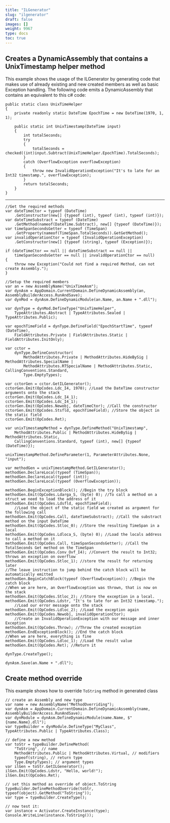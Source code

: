 ```yaml
---
title: "ILGenerator"
slug: "ilgenerator"
draft: false
images: []
weight: 9967
type: docs
toc: true
---
```


## Creates a DynamicAssembly that contains a UnixTimestamp helper method
This example shows the usage of the ILGenerator by generating code that makes use of already existing and new created members as well as basic Exception handling. The following code emits a DynamicAssembly that contains an equivalent to this c# code:

    public static class UnixTimeHelper
    {
        private readonly static DateTime EpochTime = new DateTime(1970, 1, 1);
    
        public static int UnixTimestamp(DateTime input)
        {
            int totalSeconds;
            try
            {
                totalSeconds = checked((int)input.Subtract(UnixTimeHelper.EpochTime).TotalSeconds);
            }
            catch (OverflowException overflowException)
            {
                throw new InvalidOperationException("It's to late for an Int32 timestamp.", overflowException);
            }
            return totalSeconds;
        }
    }
<hr>
    
    //Get the required methods
    var dateTimeCtor = typeof (DateTime)
        .GetConstructor(new[] {typeof (int), typeof (int), typeof (int)});
    var dateTimeSubstract = typeof (DateTime)
        .GetMethod(nameof(DateTime.Subtract), new[] {typeof (DateTime)});
    var timeSpanSecondsGetter = typeof (TimeSpan)
        .GetProperty(nameof(TimeSpan.TotalSeconds)).GetGetMethod();
    var invalidOperationCtor = typeof (InvalidOperationException)
        .GetConstructor(new[] {typeof (string), typeof (Exception)});

    if (dateTimeCtor == null || dateTimeSubstract == null ||
        timeSpanSecondsGetter == null || invalidOperationCtor == null)
    {
        throw new Exception("Could not find a required Method, can not create Assembly.");
    }
    
    //Setup the required members
    var an = new AssemblyName("UnixTimeAsm");
    var dynAsm = AppDomain.CurrentDomain.DefineDynamicAssembly(an, AssemblyBuilderAccess.RunAndSave);
    var dynMod = dynAsm.DefineDynamicModule(an.Name, an.Name + ".dll");

    var dynType = dynMod.DefineType("UnixTimeHelper",
        TypeAttributes.Abstract | TypeAttributes.Sealed | TypeAttributes.Public);

    var epochTimeField = dynType.DefineField("EpochStartTime", typeof (DateTime),
        FieldAttributes.Private | FieldAttributes.Static | FieldAttributes.InitOnly);

    var cctor =
        dynType.DefineConstructor(
            MethodAttributes.Private | MethodAttributes.HideBySig | MethodAttributes.SpecialName |
            MethodAttributes.RTSpecialName | MethodAttributes.Static, CallingConventions.Standard,
            Type.EmptyTypes);

    var cctorGen = cctor.GetILGenerator();
    cctorGen.Emit(OpCodes.Ldc_I4, 1970); //Load the DateTime constructor arguments onto the stack
    cctorGen.Emit(OpCodes.Ldc_I4_1);
    cctorGen.Emit(OpCodes.Ldc_I4_1);
    cctorGen.Emit(OpCodes.Newobj, dateTimeCtor); //Call the constructor
    cctorGen.Emit(OpCodes.Stsfld, epochTimeField); //Store the object in the static field   
    cctorGen.Emit(OpCodes.Ret);

    var unixTimestampMethod = dynType.DefineMethod("UnixTimestamp",
        MethodAttributes.Public | MethodAttributes.HideBySig | MethodAttributes.Static,
        CallingConventions.Standard, typeof (int), new[] {typeof (DateTime)});

    unixTimestampMethod.DefineParameter(1, ParameterAttributes.None, "input");

    var methodGen = unixTimestampMethod.GetILGenerator();
    methodGen.DeclareLocal(typeof (TimeSpan));
    methodGen.DeclareLocal(typeof (int));
    methodGen.DeclareLocal(typeof (OverflowException));

    methodGen.BeginExceptionBlock(); //Begin the try block
    methodGen.Emit(OpCodes.Ldarga_S, (byte) 0); //To call a method on a struct we need to load the address of it
    methodGen.Emit(OpCodes.Ldsfld, epochTimeField);
        //Load the object of the static field we created as argument for the following call
    methodGen.Emit(OpCodes.Call, dateTimeSubstract); //Call the substract method on the input DateTime
    methodGen.Emit(OpCodes.Stloc_0); //Store the resulting TimeSpan in a local
    methodGen.Emit(OpCodes.Ldloca_S, (byte) 0); //Load the locals address to call a method on it
    methodGen.Emit(OpCodes.Call, timeSpanSecondsGetter); //Call the TotalSeconds Get method on the TimeSpan
    methodGen.Emit(OpCodes.Conv_Ovf_I4); //Convert the result to Int32; throws an exception on overflow
    methodGen.Emit(OpCodes.Stloc_1); //store the result for returning later
    //The leave instruction to jump behind the catch block will be automatically emitted
    methodGen.BeginCatchBlock(typeof (OverflowException)); //Begin the catch block
    //When we are here, an OverflowException was thrown, that is now on the stack
    methodGen.Emit(OpCodes.Stloc_2); //Store the exception in a local.
    methodGen.Emit(OpCodes.Ldstr, "It's to late for an Int32 timestamp.");
        //Load our error message onto the stack
    methodGen.Emit(OpCodes.Ldloc_2); //Load the exception again
    methodGen.Emit(OpCodes.Newobj, invalidOperationCtor);
        //Create an InvalidOperationException with our message and inner Exception
    methodGen.Emit(OpCodes.Throw); //Throw the created exception
    methodGen.EndExceptionBlock(); //End the catch block
    //When we are here, everything is fine
    methodGen.Emit(OpCodes.Ldloc_1); //Load the result value
    methodGen.Emit(OpCodes.Ret); //Return it

    dynType.CreateType();

    dynAsm.Save(an.Name + ".dll");

## Create method override
This example shows how to override `ToString` method in generated class

    // create an Assembly and new type
    var name = new AssemblyName("MethodOverriding");
    var dynAsm = AppDomain.CurrentDomain.DefineDynamicAssembly(name, AssemblyBuilderAccess.RunAndSave);
    var dynModule = dynAsm.DefineDynamicModule(name.Name, $"{name.Name}.dll");
    var typeBuilder = dynModule.DefineType("MyClass", TypeAttributes.Public | TypeAttributes.Class);

    // define a new method
    var toStr = typeBuilder.DefineMethod(
        "ToString", // name
        MethodAttributes.Public | MethodAttributes.Virtual, // modifiers
        typeof(string), // return type
        Type.EmptyTypes); // argument types
    var ilGen = toStr.GetILGenerator();
    ilGen.Emit(OpCodes.Ldstr, "Hello, world!");
    ilGen.Emit(OpCodes.Ret);

    // set this method as override of object.ToString
    typeBuilder.DefineMethodOverride(toStr, typeof(object).GetMethod("ToString"));
    var type = typeBuilder.CreateType();

    // now test it:
    var instance = Activator.CreateInstance(type);
    Console.WriteLine(instance.ToString());


